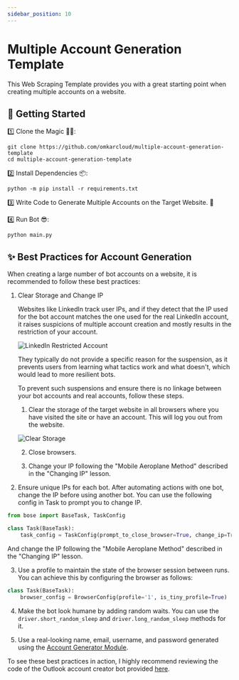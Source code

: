 ```yaml
---
sidebar_position: 10
---
```


# Multiple Account Generation Template 

This Web Scraping Template provides you with a great starting point when creating multiple accounts on a website.

## 🚀 Getting Started

1️⃣ Clone the Magic 🧙‍♀️:
```shell
git clone https://github.com/omkarcloud/multiple-account-generation-template
cd multiple-account-generation-template
```

2️⃣ Install Dependencies 📦:
```shell
python -m pip install -r requirements.txt
```

3️⃣ Write Code to Generate Multiple Accounts on the Target Website. 🤖

4️⃣ Run Bot 😎:

```shell
python main.py
```

## ✨ Best Practices for Account Generation

When creating a large number of bot accounts on a website, it is recommended to follow these best practices:

1. Clear Storage and Change IP

   Websites like LinkedIn track user IPs, and if they detect that the IP used for the bot account matches the one used for the real LinkedIn account, it raises suspicions of multiple account creation and mostly results in the restriction of your account. 
   
   ![LinkedIn Restricted Account](https://raw.githubusercontent.com/omkarcloud/multiple-account-generation-template/master/img/linkedin-restricted.png)

   They typically do not provide a specific reason for the suspension, as it prevents users from learning what tactics work and what doesn't, which would lead to more resilient bots.

   To prevent such suspensions and ensure there is no linkage between your bot accounts and real accounts, follow these steps.

   1. Clear the storage of the target website in all browsers where you have visited the site or have an account. This will log you out from the website.

   ![Clear Storage](https://raw.githubusercontent.com/omkarcloud/multiple-account-generation-template/master/img/clear-storage.gif)


   2. Close browsers.

   3. Change your IP following the "Mobile Aeroplane Method" described in the "Changing IP" lesson.

2. Ensure unique IPs for each bot. After automating actions with one bot, change the IP before using another bot. You can use the following config in Task to prompt you to change IP.
```python
from bose import BaseTask, TaskConfig

class Task(BaseTask):
    task_config = TaskConfig(prompt_to_close_browser=True, change_ip=True)
```

And change the IP following the "Mobile Aeroplane Method" described in the "Changing IP" lesson.

3. Use a profile to maintain the state of the browser session between runs. You can achieve this by configuring the browser as follows:

```python
class Task(BaseTask):
    browser_config = BrowserConfig(profile='1', is_tiny_profile=True)
```

4. Make the bot look humane by adding random waits. You can use the `driver.short_random_sleep` and `driver.long_random_sleep` methods for it. 

5. Use a real-looking name, email, username, and password generated using the [Account Generator Module](https://www.omkar.cloud/bose/docs/niceties/account-generator/).

To see these best practices in action, I highly recommend reviewing the code of the Outlook account creator bot provided [here](https://github.com/omkarcloud/outlook-account-generator/blob/master/src/outlook_sign_up_task.py).


